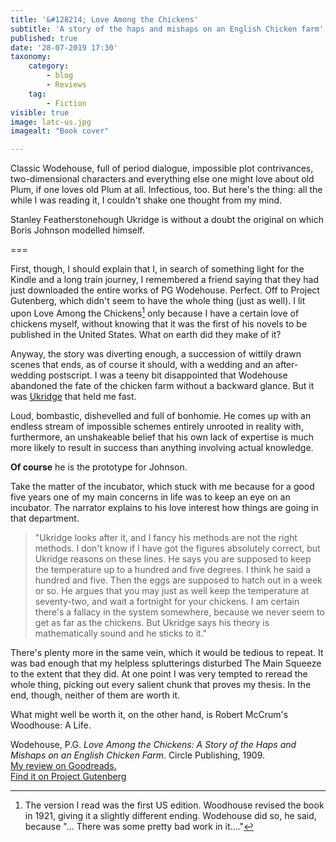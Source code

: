 ```yaml
---
title: '&#128214; Love Among the Chickens'
subtitle: 'A story of the haps and mishaps on an English Chicken farm'
published: true
date: '28-07-2019 17:30'
taxonomy:
    category:
        - blog
        - Reviews
    tag:
        - Fiction
visible: true
image: latc-us.jpg
imagealt: "Book cover"

---
```


Classic Wodehouse, full of period dialogue, impossible plot contrivances, two-dimensional characters and everything else one might love about old Plum, if one loves old Plum at all. Infectious, too. But here's the thing: all the while I was reading it, I couldn't shake one thought from my mind.

Stanley Featherstonehough Ukridge is without a doubt the original on which Boris Johnson modelled himself.

===

First, though, I should explain that I, in search of something light for the Kindle and a long train journey, I remembered a friend saying that they had just downloaded the entire works of PG Wodehouse. Perfect. Off to Project Gutenberg, which didn't seem to have the whole thing (just as well). I lit upon Love Among the Chickens[^1] only because I have a certain love of chickens myself, without knowing that it was the first of his novels to be published in the United States. What on earth did they make of it?

[^1]: The version I read was the first US edition. Woodhouse revised the book in 1921, giving it a slightly different ending. Wodehouse did so, he said, because "... There was some pretty bad work in it...."

Anyway, the story was diverting enough, a succession of wittily drawn scenes that ends, as of course it should, with a wedding and an after-wedding postscript. I was a teeny bit disappointed that Wodehouse abandoned the fate of the chicken farm without a backward glance. But it was [Ukridge](https://en.wikipedia.org/wiki/Stanley_Featherstonehaugh_Ukridge) that held me fast.

Loud, bombastic, dishevelled and full of bonhomie. He comes up with an endless stream of impossible schemes entirely unrooted in reality with, furthermore, an unshakeable belief that his own lack of expertise is much more likely to result in success than anything involving actual knowledge.

**Of course** he is the prototype for Johnson.

Take the matter of the incubator, which stuck with me because for a good five years one of my main concerns in life was to keep an eye on an incubator. The narrator explains to his love interest how things are going in that department.

> "Ukridge looks after it, and I fancy his methods are not the right methods. I don't know if I have got the figures absolutely correct, but Ukridge reasons on these lines. He says you are supposed to keep the temperature up to a hundred and five degrees. I think he said a hundred and five. Then the eggs are supposed to hatch out in a week or so. He argues that you may just as well keep the temperature at seventy-two, and wait a fortnight for your chickens. I am certain there's a fallacy in the system somewhere, because we never seem to get as far as the chickens. But Ukridge says his theory is mathematically sound and he sticks to it."

There's plenty more in the same vein, which it would be tedious to repeat. It was bad enough that my helpless splutterings disturbed The Main Squeeze to the extent that they did. At one point I was very tempted to reread the whole thing, picking out every salient chunk that proves my thesis. In the end, though, neither of them are worth it.

What might well be worth it, on the other hand, is Robert McCrum's Woodhouse: A Life.

<div class="citation">
Wodehouse, P.G. <i>Love Among the Chickens: A Story of the Haps and Mishaps on an English Chicken Farm</i>. Circle Publishing, 1909.
</div>

<div class="flex flex-row w-full">
<div class="flex w-1/2 ">
<a href="https://www.goodreads.com/review/show/2912166214">My review on Goodreads.</a>
</div>

<div class="flex w-1/2 ">
<a href="https://www.gutenberg.org/ebooks/20532">Find it on Project Gutenberg</a>
</div>
</div>

